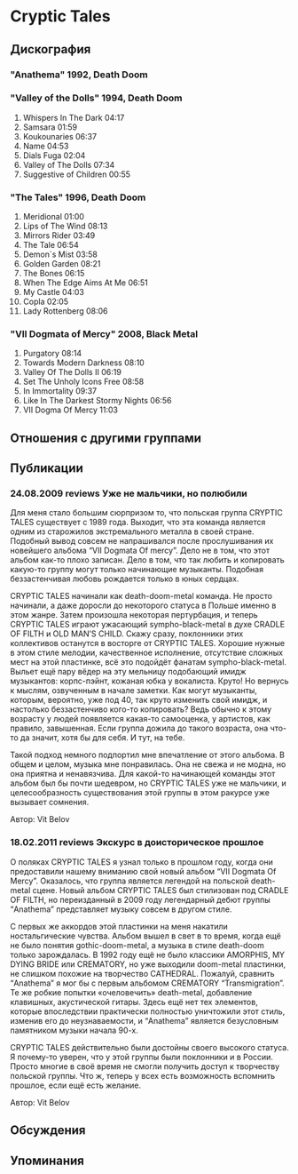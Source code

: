 # Cryptic Tales



## Дискография

### "Anathema" 1992, Death Doom



### "Valley of the Dolls" 1994, Death Doom

1. Whispers In The Dark 04:17  
2. Samsara 01:59  
3. Koukounaries 06:37  
4. Name 04:53  
5. Dials Fuga 02:04  
6. Valley of The Dolls 07:34  
7. Suggestive of Children 00:55 

### "The Tales" 1996, Death Doom

1. Meridional 01:00
2. Lips of The Wind 08:13
3. Mirrors Rider 03:49
4. The Tale 06:54
5. Demon`s Mist 03:58
6. Golden Garden 08:21
7. The Bones 06:15
8. When The Edge Aims At Me 06:51
9. My Castle 04:03
10. Copla 02:05  
11. Lady Rottenberg 08:06 

### "VII Dogmata of Mercy" 2008, Black Metal

1. Purgatory 08:14  
2. Towards Modern Darkness 08:10  
3. Valley Of The Dolls II 06:19  
4. Set The Unholy Icons Free 08:58  
5. In Immortality 09:37  
6. Like In The Darkest Stormy Nights 06:56  
7. VII Dogma Of Mercy 11:03 


## Отношения с другими группами


## Публикации

### 24.08.2009 reviews Уже не мальчики, но полюбили

<P>Для меня стало большим сюрпризом то, что польская группа CRYPTIC TALES существует с 1989 года. Выходит, что эта команда является одним из старожилов экстремального металла в своей стране. Подобный вывод совсем не напрашивался после прослушивания их новейшего альбома “VII Dogmata Of mercy”. Дело не в том, что этот альбом как-то плохо записан. Дело в том, что так любить и копировать какую-то группу могут только начинающие музыканты. Подобная беззастенчивая любовь рождается только в юных сердцах.</P>
<P>CRYPTIC TALES начинали как death-doom-metal команда. Не просто начинали, а даже доросли до некоторого статуса в Польше именно в этом жанре. Затем произошла некоторая пертурбация, и теперь CRYPTIC TALES играют ужасающий sympho-black-metal в духе CRADLE OF FILTH и OLD MAN’S CHILD. Скажу сразу, поклонники этих коллективов останутся в восторге от CRYPTIC TALES. Хорошие нужные в этом стиле мелодии, качественное исполнение, отсутствие сложных мест на этой пластинке, всё это подойдёт фанатам sympho-black-metal. Выльет ещё пару вёдер на эту мельницу подобающий имидж музыкантов: корпс-пэйнт, кожаная юбка у вокалиста. Круто! Но вернусь к мыслям, озвученным в начале заметки. Как могут музыканты, которым, вероятно, уже под 40, так круто изменить свой имидж, и настолько беззастенчиво кого-то копировать? Ведь обычно к этому возрасту у людей появляется какая-то самооценка, у артистов, как правило, завышенная. Если группа дожила до такого возраста, она что-то да значит, хотя бы для себя. И тут, на тебе. </P>
<P>Такой подход немного подпортил мне впечатление от этого альбома. В общем и целом, музыка мне понравилась. Она не свежа и не модна, но она приятна и ненавязчива. Для какой-то начинающей команды этот альбом был бы почти шедевром, но CRYPTIC TALES уже не мальчики, и целесообразность существования этой группы в этом ракурсе уже вызывает сомнения.</P>
Автор: Vit Belov

### 18.02.2011 reviews Экскурс в доисторическое прошлое

<P>О поляках CRYPTIC TALES я узнал только в прошлом году, когда они предоставили нашему вниманию свой новый альбом “VII Dogmata Of Mercy”. Оказалось, что группа является легендой на польской death-metal сцене. Новый альбом CRYPTIC TALES был стилизован под CRADLE OF FILTH, но переизданный в 2009 году легендарный дебют группы “Anathema” представляет музыку совсем в другом стиле.</P>
<P>С первых же аккордов этой пластинки на меня накатили ностальгические чувства. Альбом вышел в свет в то время, когда ещё не было понятия gothic-doom-metal, а музыка в стиле death-doom только зарождалась. В 1992 году ещё не было классики AMORPHIS, MY DYING BRIDE или CREMATORY, но уже выходили doom-metal пластинки, не слишком похожие на творчество CATHEDRAL. Пожалуй, сравнить “Anathema” я мог бы с первым альбомом CREMATORY “Transmigration”. Те же робкие попытки «очеловечить» death-metal, добавление клавишных, акустической гитары. Здесь ещё нет тех элементов, которые впоследствии практически полностью уничтожили этот стиль, изменив его до неузнаваемости, и “Anathema” является безусловным памятником музыки начала 90-х.</P>
<P>CRYPTIC TALES действительно были достойны своего высокого статуса. Я почему-то уверен, что у этой группы были поклонники и в России. Просто многие в своё время не смогли получить доступ к творчеству польской группы. Что ж, теперь у всех есть возможность вспомнить прошлое, если ещё есть желание.</P>
Автор: Vit Belov


## Обсуждения


## Упоминания

